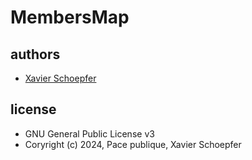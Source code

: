 # MembersMap

## authors

- [Xavier Schoepfer](mailto:8875625+schx006@users.noreply.github.com)

## license

- GNU General Public License v3
- Coryright (c) 2024, Pace publique, Xavier Schoepfer
